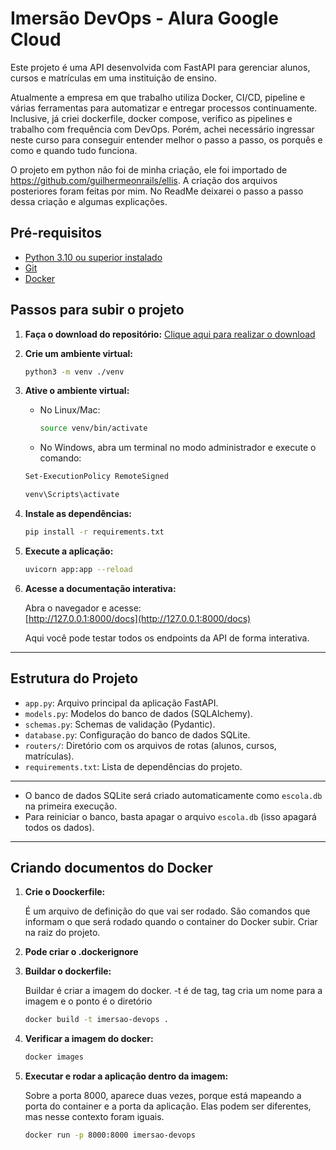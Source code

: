 # Imersão DevOps - Alura Google Cloud

Este projeto é uma API desenvolvida com FastAPI para gerenciar alunos, cursos e matrículas em uma instituição de ensino.

Atualmente a empresa em que trabalho utiliza Docker, CI/CD, pipeline e várias ferramentas para automatizar e entregar processos continuamente. Inclusive, já criei dockerfile, docker compose, verifico as pipelines e trabalho com frequência com DevOps. Porém, achei necessário ingressar neste curso para conseguir entender melhor o passo a passo, os porquês e como e quando tudo funciona.

O projeto em python não foi de minha criação, ele foi importado de https://github.com/guilhermeonrails/ellis. A criação dos arquivos posteriores foram feitas por mim. No ReadMe deixarei o passo a passo dessa criação e algumas explicações.


## Pré-requisitos

- [Python 3.10 ou superior instalado](https://www.python.org/downloads/)
- [Git](https://git-scm.com/downloads)
- [Docker](https://www.docker.com/get-started/)

## Passos para subir o projeto

1. **Faça o download do repositório:**
   [Clique aqui para realizar o download](https://github.com/guilhermeonrails/imersao-devops/archive/refs/heads/main.zip)

2. **Crie um ambiente virtual:**
   ```sh
   python3 -m venv ./venv
   ```

3. **Ative o ambiente virtual:**
   - No Linux/Mac:
     ```sh
     source venv/bin/activate
     ```
   - No Windows, abra um terminal no modo administrador e execute o comando:
   ```sh
   Set-ExecutionPolicy RemoteSigned
   ```

     ```sh
     venv\Scripts\activate
     ```

4. **Instale as dependências:**
   ```sh
   pip install -r requirements.txt
   ```

5. **Execute a aplicação:**
   ```sh
   uvicorn app:app --reload
   ```

6. **Acesse a documentação interativa:**

   Abra o navegador e acesse:  
   [http://127.0.0.1:8000/docs](http://127.0.0.1:8000/docs)

   Aqui você pode testar todos os endpoints da API de forma interativa.

---

## Estrutura do Projeto

- `app.py`: Arquivo principal da aplicação FastAPI.
- `models.py`: Modelos do banco de dados (SQLAlchemy).
- `schemas.py`: Schemas de validação (Pydantic).
- `database.py`: Configuração do banco de dados SQLite.
- `routers/`: Diretório com os arquivos de rotas (alunos, cursos, matrículas).
- `requirements.txt`: Lista de dependências do projeto.

---

- O banco de dados SQLite será criado automaticamente como `escola.db` na primeira execução.
- Para reiniciar o banco, basta apagar o arquivo `escola.db` (isso apagará todos os dados).

---
## Criando documentos do Docker

1. **Crie o Doockerfile:**

   É um arquivo de definição do que vai ser rodado. São comandos que informam o que será rodado quando o container do Docker subir.
   Criar na raiz do projeto.

2. **Pode criar o .dockerignore**

3. **Buildar o dockerfile:**

   Buildar é criar a imagem do docker. -t é de tag, tag cria um nome para a imagem e o ponto é o diretório
   
   ```sh
   docker build -t imersao-devops .
   ```

4. **Verificar a imagem do docker:**

   ```sh
   docker images
   ```

5. **Executar e rodar a aplicação dentro da imagem:**

   Sobre a porta 8000, aparece duas vezes, porque está mapeando a porta do container e a porta da aplicação. Elas podem ser diferentes, mas nesse contexto foram iguais.

   ```sh
   docker run -p 8000:8000 imersao-devops
   ```